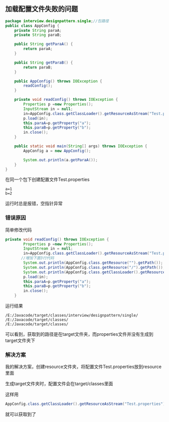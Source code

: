 ## 加载配置文件失败的问题

```Java
package interview.designpattern.single;//包路径
public class AppConfig {
    private String paraA;
    private String paraB;

    public String getParaA() {
        return paraA;
    }

    public String getParaB() {
        return paraB;
    }

    public AppConfig() throws IOException {
        readConfig();
    }

    private void readConfig() throws IOException {
        Properties p =new Properties();
        InputStream in = null;
        in=AppConfig.class.getClassLoader().getResourceAsStream("Test.properties");
        p.load(in);
        this.paraA=p.getProperty("a");
        this.paraB=p.getProperty("b");
        in.close();
    }

    public static void main(String[] args) throws IOException {
        AppConfig a = new AppConfig();

        System.out.println(a.getParaA());
    }
}
```

在同一个包下创建配置文件Test.properties

```properties
a=1
b=2
```

运行时总是报错，空指针异常

### 错误原因

简单修改代码

```Java
private void readConfig() throws IOException {
        Properties p =new Properties();
        InputStream in = null;
        in=AppConfig.class.getClassLoader().getResourceAsStream("Test.properties");
       //增加下面3行代码 
		System.out.println(AppConfig.class.getResource("").getPath());
        System.out.println(AppConfig.class.getResource("/").getPath());
        System.out.println(AppConfig.class.getClassLoader().getResource("").getPath());
        p.load(in);
        this.paraA=p.getProperty("a");
        this.paraB=p.getProperty("b");
        in.close();
    }
```

运行结果

```
/E:/Javacode/target/classes/interview/designpattern/single/
/E:/Javacode/target/classes/
/E:/Javacode/target/classes/
```

可以看到，获取到的路径是在target文件夹，而properties文件并没有生成到target文件夹下

### 解决方案

我的解决方案，创建resource文件夹，将配置文件Test.properties放到resource里面

生成target文件夹时，配置文件会在target/classes里面

这样用

```Java
AppConfig.class.getClassLoader().getResourceAsStream("Test.properties");
```

就可以获取到了